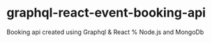 # graphql-react-event-booking-api
Booking api created using Graphql &amp; React % Node.js and MongoDb
